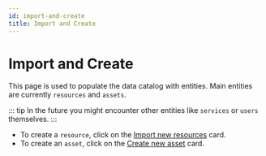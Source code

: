 ```yaml
---
id: import-and-create
title: Import and Create
---
```


# Import and Create

This page is used to populate the data catalog with entities.
Main entities are currently `resources` and `assets`.

::: tip
In the future you might encounter other entities like `services` or `users` themselves.
:::

+ To create a `resource`, click on the [Import new resources](/user-docs/create/create-resource.md) card.
+ To create an `asset`, click on the [Create new asset](/user-docs/create/create-asset.md) card.

<!-- <div class="flex justify-center">
    <img class="rounded-lg" :src="$withBase('/assets/screenshots/create/create.png')" alt="DIVA Create Entities">
</div> -->
